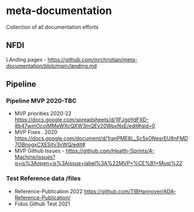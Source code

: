 # meta-documentation
Collection of all documentation efforts

## NFDI

LAnding pages - https://github.com/mrchristian/meta-documentation/blob/main/landing.md

## Pipeline

### Pipeline MVP 2020-TBC

 - MVP priorities 2020-22 https://docs.google.com/spreadsheets/d/1lFJgpYdFXD-8b47wmOcoiMMeWXcQXW3mQEv20WpxNxE/edit#gid=0
 - MVP Fixes . 2020 https://docs.google.com/document/d/1ranPME8L_Sc5sONesrEU8nFMD7OBnogxCXESjtv3vWQ/edit#
 - MVP Github Issues - https://github.com/Health-Sprints/A-Machine/issues?q=is%3Aopen+is%3Aissue+label%3A%22MVP+%CE%B1+Must%22

### Test Reference data /files

 - Reference-Publication 2022 https://github.com/TIBHannover/ADA-Reference-Publication/
 - Fidus Github Test 2021 
